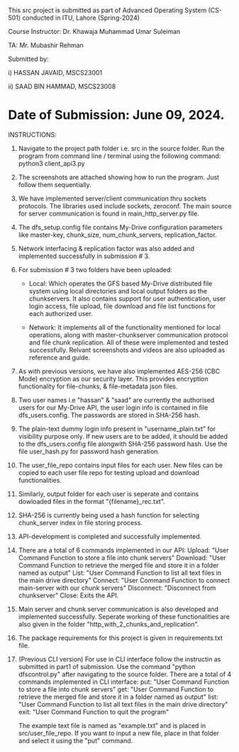 This src project is submitted as part of Advanced Operating System (CS-501) conducted in ITU, Lahore (Spring-2024)


Course Instructor: Dr. Khawaja Muhammad Umar Suleiman

TA: Mr. Mubashir Rehman

Submitted by:

i)	HASSAN JAVAID, MSCS23001

ii)	SAAD BIN HAMMAD, MSCS23008

Date of Submission: June 09, 2024.
===========================================================================================================================
INSTRUCTIONS:

1. Navigate to the project path folder i.e. src in the source folder. Run the program from command line / terminal using the following command:
	python3 client_api3.py

2. The screenshots are attached showing how to run the program. Just follow them sequentially.

3. We have implemented server/client communication thru sockets protocols. The libraries used include sockets, zeroconf. The main source for server communication is found in main_http_server.py file.

4. The dfs_setup.config file contains My-Drive configuration parameters like master-key, chunk_size, num_chunk_servers, replication_factor.

5. Network interfacing & replication factor was also added and implemented successfully in submission # 3.

6. For submission # 3 two folders have been uploaded:
	- Local: Which operates the GFS based My-Drive distributed file system using local directories and local output 	folders as the chunkservers. It also contains support for user authentication, user login access, file upload, file download and file list functions for each authorized user.

	- Network: It implements all of the functionality mentioned for local operations, along with master-chunkserver communication protocol and file chunk replication. All of these were implemented and tested successfully. Relvant screenshots and videos are also uploaded as reference and guide.

7. As with previous versions, we have also implemented AES-256 (CBC Mode) encryption as our security layer. This provides encryption functionality for file-chunks, & file-metadata json files.

8. Two user names i.e "hassan" & "saad" are currently the authorised users for our My-Drive API, the user login info is contained in file dfs_users.config. The passwords are stored in SHA-256 hash.

9. The plain-text dummy login info present in "username_plain.txt" for visibility purpose only. If new users are to be added, it should be added to the dfs_users.config file alongwith SHA-256 password hash. Use the file user_hash.py for password hash generation.

10. The user_file_repo contains input files for each user. New files can be copied to each user file repo for testing upload and download functionalities.

11. Similarly, output folder for each user is seperate and contains dowloaded files in the format "{filename}_rec.txt".

12. SHA-256 is currently being used a hash function for selecting chunk_server index in file storing process.

13. API-development is completed and successfully implemented.

14. There are a total of 6 commands implemented in our API:
	Upload: "User Command Function to store a file into chunk servers"
	Download: "User Command Function to retrieve the merged file and store it in a folder named as output"
	List: "User Command Function to list all text files in the main drive directory"
	Connect: "User Command Function to connect main-server with our chunk servers"
	Disconnect: "Disconnect from chunkserver"
	Close: Exits the API.

15. Main server and chunk server communication is also developed and implemented successfully. Seperate working of these functionalities are also given in the folder "http_with_2_chunks_and_replication".

16. The package requirements for this project is given in requirements.txt file.

17. (Previous CLI version) For use in CLI interface follow the instructin as submitted in part1 of submission. Use the command "python dfscontrol.py" after navigating to the source folder. There are a total of 4 commands implemented in CLI interface:
	put: "User Command Function to store a file into chunk servers"
	get: "User Command Function to retrieve the merged file and store it in a folder named as output"
	list: "User Command Function to list all text files in the main drive directory"
	exit: "User Command Function to quit the program"
	
	The example text file is named as "example.txt" and is placed in src/user_file_repo. If you want to input a new file, place in that folder and select it using the "put" command.


